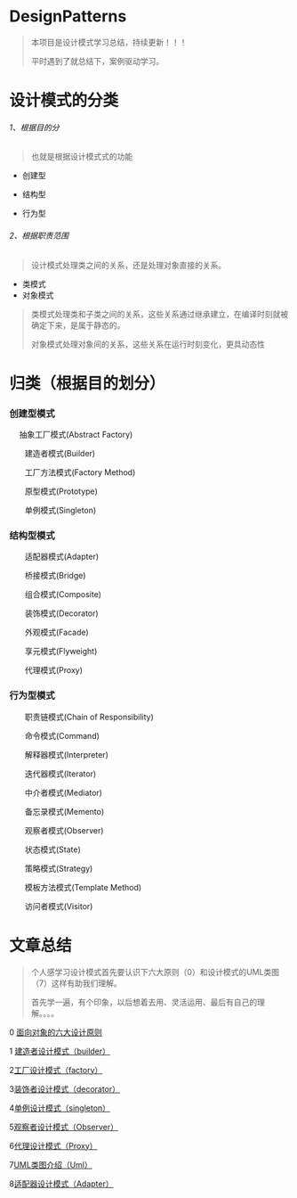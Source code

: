 # DesignPatterns

>本项目是设计模式学习总结，持续更新！！！
>
>平时遇到了就总结下，案例驱动学习。

# 设计模式的分类

###### 1、根据目的分

>也就是根据设计模式式的功能

- 创建型

- 结构型

- 行为型

###### 2、根据职责范围

>设计模式处理类之间的关系，还是处理对象直接的关系。

- 类模式 
- 对象模式

>类模式处理类和子类之间的关系，这些关系通过继承建立，在编译时刻就被确定下来，是属于静态的。
>
>对象模式处理对象间的关系，这些关系在运行时刻变化，更具动态性

# 归类（根据目的划分）

### 创建型模式

　  抽象工厂模式(Abstract Factory)
   
　　建造者模式(Builder)
  
　　工厂方法模式(Factory Method)
  
　　原型模式(Prototype)
  
　　单例模式(Singleton) 
  
 ### 结构型模式
 
　　适配器模式(Adapter)
  
　　桥接模式(Bridge)
  
　　组合模式(Composite)
  
　　装饰模式(Decorator)
  
　　外观模式(Facade)
  
　　享元模式(Flyweight)
  
　　代理模式(Proxy)
  
### 行为型模式

　　职责链模式(Chain of Responsibility)
  
　　命令模式(Command)
  
　　解释器模式(Interpreter)
  
　　迭代器模式(Iterator)
  
　　中介者模式(Mediator)
  
　　备忘录模式(Memento)
  
　　观察者模式(Observer)
  
　　状态模式(State)
  
　　策略模式(Strategy)
  
　　模板方法模式(Template Method)
  
　　访问者模式(Visitor)
  
# 文章总结 

>个人感学习设计模式首先要认识下六大原则（0）和设计模式的UML类图（7）这样有助我们理解。
>
>首先学一遍，有个印象，以后想着去用、灵活运用、最后有自己的理解。。。。
  
0 [面向对象的六大设计原则](https://blog.csdn.net/qq_38350635/article/details/88541282)

1 [建造者设计模式（builder）](https://blog.csdn.net/qq_38350635/article/details/88094656)

2[工厂设计模式（factory）](https://blog.csdn.net/qq_38350635/article/details/88594159)

3[装饰者设计模式（decorator）](https://blog.csdn.net/qq_38350635/article/details/89075079)

4[单例设计模式（singleton）](https://blog.csdn.net/qq_38350635/article/details/89109802)

5[观察者设计模式（Observer）](https://blog.csdn.net/qq_38350635/article/details/89195121)

6[代理设计模式（Proxy）](https://blog.csdn.net/qq_38350635/article/details/89302130)

7[UML类图介绍（Uml）](https://blog.csdn.net/qq_38350635/article/details/89421846)

8[适配器设计模式（Adapter）](https://blog.csdn.net/qq_38350635/article/details/89478771)
